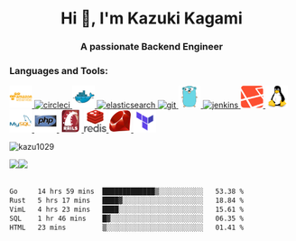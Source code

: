<h1 align="center">Hi 👋, I'm Kazuki Kagami</h1>
<h3 align="center">A passionate Backend Engineer</h3>

<h3 align="left">Languages and Tools:</h3>
<p align="left">
  <a href="https://aws.amazon.com" target="_blank">
    <img src="icons/amazonwebservices-plain-wordmark.svg" width="40" height="40" alt="aws" />
  </a>
  <a href="https://circleci.com" target="_blank">
    <img src="https://www.vectorlogo.zone/logos/circleci/circleci-icon.svg" alt="circleci" width="40" height="40"/>
  </a>
  <a href="https://www.docker.com/" target="_blank">
    <img src="icons/docker-original.svg" alt="docker" width="40" height="40"/>
  </a>
  <a href="https://www.elastic.co" target="_blank">
    <img src="https://www.vectorlogo.zone/logos/elastic/elastic-icon.svg" alt="elasticsearch" width="40" height="40"/>
  </a>
  <a href="https://git-scm.com/" target="_blank">
    <img src="https://www.vectorlogo.zone/logos/git-scm/git-scm-icon.svg" alt="git" width="40" height="40"/>
  </a>
  <a href="https://golang.org" target="_blank">
    <img src="icons/go-original.svg" alt="go" width="40" height="40"/>
  </a>
  <a href="https://www.jenkins.io" target="_blank">
    <img src="https://www.vectorlogo.zone/logos/jenkins/jenkins-icon.svg" alt="jenkins" width="40" height="40"/>
  </a>
  <a href="https://laravel.com/" target="_blank">
    <img src="icons/laravel-plain.svg" alt="laravel" width="40" height="40"/>
  </a>
  <a href="https://www.linux.org/" target="_blank">
    <img src="icons/linux-original.svg" alt="linux" width="40" height="40"/>
  </a>
  <a href="https://www.mysql.com/" target="_blank">
    <img src="icons/mysql-original-wordmark.svg" alt="mysql" width="40" height="40"/>
  </a>
  <a href="https://www.php.net" target="_blank">
    <img src="icons/php-original.svg" alt="php" width="40" height="40"/>
  </a>
  <a href="https://rubyonrails.org" target="_blank">
    <img src="icons/rails-original-wordmark.svg" alt="rails" width="40" height="40"/>
  </a>
  <a href="https://redis.io" target="_blank">
    <img src="icons/redis-original-wordmark.svg" alt="redis" width="40" height="40"/>
  </a>
  <a href="https://www.ruby-lang.org/en/" target="_blank">
    <img src="icons/ruby-original.svg" alt="ruby" width="40" height="40"/>
  </a>
  <a href="https://www.terraform.io/" target="_blank">
    <img src="icons/terraform-icon.png" alt="ruby" width="40" height="40"/>
  </a>
</p>

<p align="left"> <img src="https://komarev.com/ghpvc/?username=kazu1029&label=Profile%20views&color=0e75b6&style=flat" alt="kazu1029" /> </p>
<a href="https://github.com/anuraghazra/github-readme-stats">
  <img align="left" src="https://github-readme-stats.vercel.app/api?username=kazu1029&count_private=true&show_icons=true" />
</a>
<a href="https://github.com/anuraghazra/github-readme-stats">
  <img align="left" src="https://github-readme-stats.vercel.app/api/top-langs/?username=kazu1029" />
</a>

<br />
<br />

<!--START_SECTION:waka-->
```text
Go     14 hrs 59 mins  █████████████▒░░░░░░░░░░░   53.38 % 
Rust   5 hrs 17 mins   ████▓░░░░░░░░░░░░░░░░░░░░   18.84 % 
VimL   4 hrs 23 mins   ████░░░░░░░░░░░░░░░░░░░░░   15.61 % 
SQL    1 hr 46 mins    █▓░░░░░░░░░░░░░░░░░░░░░░░   06.35 % 
HTML   23 mins         ▒░░░░░░░░░░░░░░░░░░░░░░░░   01.41 % 
```
<!--END_SECTION:waka-->
